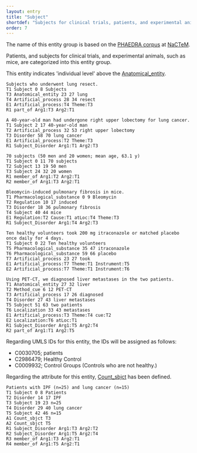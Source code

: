 ```yaml
---
layout: entry
title: "Subject"
shortdef: "Subjects for clinical trials, patients, and experimental animals (PHAEDRA)"
order: 7
---
```


The name of this entity group is based on the <a href="http://www.nactem.ac.uk/PHAEDRA/">PHAEDRA corpus</a> at <a href="http://www.nactem.ac.uk/">NaCTeM</a>.

<!--
-->

Patients, and subjects for clinical trials, and experimental animals, such as mice, are categorized into this entity group.

This entity indicates 'individual level' above the [Anatomical_entity]().

~~~ ann
Subjects who underwent lung resect.
T1 Subject 0 8 Subjects
T3 Anatomical_entity 23 27 lung
T4 Artificial_process 28 34 resect
E1 Artificial_process:T4 Theme:T3
R1 part_of Arg1:T3 Arg2:T1
~~~
~~~ ann
A 40-year-old man had undergone right upper lobectomy for lung cancer.
T1 Subject 2 17 40-year-old man
T2 Artificial_process 32 53 right upper lobectomy
T3 Disorder 58 70 lung cancer
E1 Artificial_process:T2 Theme:T3
R1 Subject_Disorder Arg1:T1 Arg2:T3
~~~
~~~ ann
70 subjects (50 men and 20 women; mean age, 63.1 y)
T1 Subject 0 11 70 subjects
T2 Subject 13 19 50 men
T3 Subject 24 32 20 women
R1 member_of Arg1:T2 Arg2:T1
R2 member_of Arg1:T3 Arg2:T1
~~~
~~~ ann
Bleomycin-induced pulmonary fibrosis in mice.
T1 Pharmacological_substance 0 9 Bleomycin
T2 Regulation 10 17 induced
T3 Disorder 18 36 pulmonary fibrosis
T4 Subject 40 44 mice
E1 Regulation:T2 Cause:T1 atLoc:T4 Theme:T3
R1 Subject_Disorder Arg1:T4 Arg2:T3
~~~

~~~ ann
Ten healthy volunteers took 200 mg itraconazole or matched placebo once daily for 4 days.
T1 Subject 0 22 Ten healthy volunteers
T5 Pharmacological_substance 35 47 itraconazole
T6 Pharmacological_substance 59 66 placebo
T7 Artificial_process 23 27 took
E1 Artificial_process:T7 Theme:T1 Instrument:T5
E2 Artificial_process:T7 Theme:T1 Instrument:T6
~~~


~~~ ann
Using PET-CT, we diagnosed liver metastases in the two patients.
T1 Anatomical_entity 27 32 liver
T2 Method_cue 6 12 PET-CT
T3 Artificial_process 17 26 diagnosed
T4 Disorder 27 43 liver metastases
T5 Subject 51 63 two patients
T6 Localization 33 43 metastases
E1 Artificial_process:T3 Theme:T4 cue:T2
E2 Localization:T6 atLoc:T1
R1 Subject_Disorder Arg1:T5 Arg2:T4
R2 part_of Arg1:T1 Arg2:T5
~~~

Regarding UMLS IDs for this entity, the IDs will be assigned as follows:
- C0030705; patients
- C2986479; Healthy Control
- C0009932; Control Groups (Controls who are not healthy.)

Regarding the attribute for this entity, [Count_sbjct]() has been defined.

~~~ ann
Patients with IPF (n=25) and lung cancer (n=15)
T1 Subject 0 8 Patients
T2 Disorder 14 17 IPF
T3 Subject 19 23 n=25
T4 Disorder 29 40 lung cancer
T5 Subject 42 46 n=15
A1 Count_sbjct T3
A2 Count_sbjct T5
R1 Subject_Disorder Arg1:T3 Arg2:T2
R2 Subject_Disorder Arg1:T5 Arg2:T4
R3 member_of Arg1:T3 Arg2:T1
R4 member_of Arg1:T5 Arg2:T1
~~~

<!-- details -->
